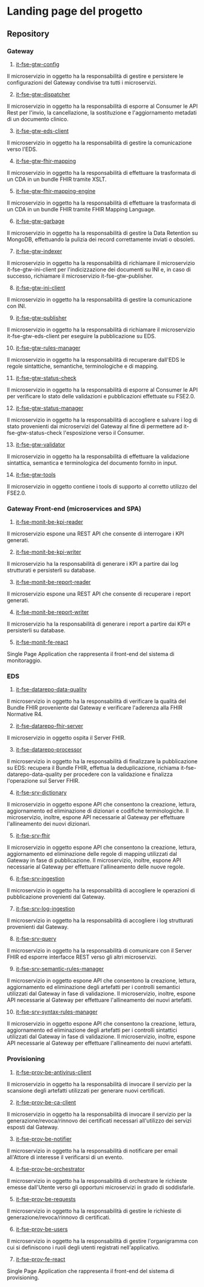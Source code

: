 # Landing page del progetto

## Repository
### Gateway
1. [it-fse-gtw-config](https://github.com/ministero-salute/it-fse-gtw-config)

Il microservizio in oggetto ha la responsabilità di gestire e persistere le configurazioni del Gateway condivise tra tutti i microservizi.

2. [it-fse-gtw-dispatcher](https://github.com/ministero-salute/it-fse-gtw-dispatcher)  

Il microservizio in oggetto ha la responsabilità di esporre al Consumer le API Rest per l'invio, la cancellazione, la sostituzione e l'aggiornamento metadati di un documento clinico.

3. [it-fse-gtw-eds-client](https://github.com/ministero-salute/it-fse-gtw-eds-client)

Il microservizio in oggetto ha la responsabilità di gestire la comunicazione verso l'EDS.

4. [it-fse-gtw-fhir-mapping](https://github.com/ministero-salute/it-fse-gtw-fhir-mapping)

Il microservizio in oggetto ha la responsabilità di effettuare la trasformata di un CDA in un bundle FHIR tramite XSLT.

5. [it-fse-gtw-fhir-mapping-engine](https://github.com/ministero-salute/it-fse-gtw-fhir-mapping-engine)

Il microservizio in oggetto ha la responsabilità di effettuare la trasformata di un CDA in un bundle FHIR tramite FHIR Mapping Language.

6. [it-fse-gtw-garbage](https://github.com/ministero-salute/it-fse-gtw-garbage)

Il microservizio in oggetto ha la responsabilità di gestire la Data Retention su MongoDB, effettuando la pulizia dei record correttamente inviati o obsoleti.

7. [it-fse-gtw-indexer](https://github.com/ministero-salute/it-fse-gtw-indexer)

Il microservizio in oggetto ha la responsabilità di richiamare il microservizio it-fse-gtw-ini-client per l'indicizzazione dei documenti su INI e, in caso di successo, richiamare il microservizio it-fse-gtw-publisher.

8. [it-fse-gtw-ini-client](https://github.com/ministero-salute/it-fse-gtw-ini-client)

Il microservizio in oggetto ha la responsabilità di gestire la comunicazione con INI.

9.  [it-fse-gtw-publisher](https://github.com/ministero-salute/it-fse-gtw-publisher)

Il microservizio in oggetto ha la responsabilità di richiamare il microservizio it-fse-gtw-eds-client per eseguire la pubblicazione su EDS.

10.   [it-fse-gtw-rules-manager](https://github.com/ministero-salute/it-fse-gtw-rules-manager)

Il microservizio in oggetto ha la responsabilità di recuperare dall'EDS le regole sintattiche, semantiche, terminologiche e di mapping.

11.  [it-fse-gtw-status-check](https://github.com/ministero-salute/it-fse-gtw-status-check)

Il microservizio in oggetto ha la responsabilità di esporre al Consumer le API per verificare lo stato delle validazioni e pubblicazioni effettuate su FSE2.0.

12. [it-fse-gtw-status-manager](https://github.com/ministero-salute/it-fse-gtw-status-manager)

Il microservizio in oggetto ha la responsabilità di accogliere e salvare i log di stato provenienti dai microservizi del Gateway al fine di permettere ad it-fse-gtw-status-check l'esposizione verso il Consumer.

13.  [it-fse-gtw-validator](https://github.com/ministero-salute/it-fse-gtw-validator) 

Il microservizio in oggetto ha la responsabilità di effettuare la validazione sintattica, semantica e terminologica del documento fornito in input.

14. [it-fse-gtw-tools](https://github.com/ministero-salute/it-fse-gtw-tools)

Il microservizio in oggetto contiene i tools di supporto al corretto utilizzo del FSE2.0.



### Gateway Front-end (microservices and SPA)
1. [it-fse-monit-be-kpi-reader](https://github.com/ministero-salute/it-fse-monit-be-kpi-reader)

Il microservizio espone una REST API che consente di interrogare i KPI generati.

2. [it-fse-monit-be-kpi-writer](https://github.com/ministero-salute/it-fse-monit-be-kpi-writer)

Il microservizio ha la responsabilità di generare i KPI a partire dai log strutturati e persisterli su database.

3. [it-fse-monit-be-report-reader](https://github.com/ministero-salute/it-fse-monit-be-report-reader)

Il microservizio espone una REST API che consente di recuperare i report generati.

4. [it-fse-monit-be-report-writer](https://github.com/ministero-salute/it-fse-monit-be-report-writer)

Il microservizio ha la responsabilità di generare i report a partire dai KPI e persisterli su database.

5. [it-fse-monit-fe-react](https://github.com/ministero-salute/it-fse-monit-fe-react)

Single Page Application che rappresenta il front-end del sistema di monitoraggio.

### EDS 
1. [it-fse-datarepo-data-quality](https://github.com/ministero-salute/it-fse-datarepo-data-quality)

Il microservizio in oggetto ha la responsabilità di verificare la qualità del Bundle FHIR proveniente dal Gateway e verificare l'aderenza alla FHIR Normative R4.

2. [it-fse-datarepo-fhir-server](https://github.com/ministero-salute/it-fse-datarepo-fhir-server)

Il microservizio in oggetto ospita il Server FHIR.

3. [it-fse-datarepo-processor](https://github.com/ministero-salute/it-fse-datarepo-processor)

Il microservizio in oggetto ha la responsabilità di finalizzare la pubblicazione su EDS: recupera il Bundle FHIR, effettua la deduplicazione, richiama it-fse-datarepo-data-quality per procedere con la validazione e finalizza l'operazione sul Server FHIR.

4. [it-fse-srv-dictionary](https://github.com/ministero-salute/it-fse-srv-dictionary)

Il microservizio in oggetto espone API che consentono la creazione, lettura, aggiornamento ed eliminazione di dizionari e codifiche terminologiche. Il microservizio, inoltre, espone API necessarie al Gateway per effettuare l'allineamento dei nuovi dizionari.

5. [it-fse-srv-fhir](https://github.com/ministero-salute/it-fse-srv-fhir)

Il microservizio in oggetto espone API che consentono la creazione, lettura, aggiornamento ed eliminazione delle regole di mapping utilizzati dal Gateway in fase di pubblicazione. Il microservizio, inoltre, espone API necessarie al Gateway per effettuare l'allineamento delle nuove regole.

6. [it-fse-srv-ingestion](https://github.com/ministero-salute/it-fse-srv-ingestion)

Il microservizio in oggetto ha la responsabilità di accogliere le operazioni di pubblicazione provenienti dal Gateway.

7. [it-fse-srv-log-ingestion](https://github.com/ministero-salute/it-fse-srv-log-ingestion)

Il microservizio in oggetto ha la responsabilità di accogliere i log strutturati provenienti dal Gateway.

8. [it-fse-srv-query](https://github.com/ministero-salute/it-fse-srv-query)

Il microservizio in oggetto ha la responsabilità di comunicare con il Server FHIR ed esporre interfacce REST verso gli altri microservizi.

9. [it-fse-srv-semantic-rules-manager](https://github.com/ministero-salute/it-fse-srv-semantic-rules-manager)

Il microservizio in oggetto espone API che consentono la creazione, lettura, aggiornamento ed eliminazione degli artefatti per i controlli semantici utilizzati dal Gateway in fase di validazione. Il microservizio, inoltre, espone API necessarie al Gateway per effettuare l'allineamento dei nuovi artefatti.

10.  [it-fse-srv-syntax-rules-manager](https://github.com/ministero-salute/it-fse-srv-syntax-rules-manager)

Il microservizio in oggetto espone API che consentono la creazione, lettura, aggiornamento ed eliminazione degli artefatti per i controlli sintattici utilizzati dal Gateway in fase di validazione. Il microservizio, inoltre, espone API necessarie al Gateway per effettuare l'allineamento dei nuovi artefatti.

### Provisioning
1. [it-fse-prov-be-antivirus-client](https://github.com/ministero-salute/it-fse-prov-be-antivirus-client)

Il microservizio in oggetto ha la responsabilità di invocare il servizio per la scansione degli artefatti utilizzati per generare nuovi certificati.

2. [it-fse-prov-be-ca-client](https://github.com/ministero-salute/it-fse-prov-be-ca-client)

Il microservizio in oggetto ha la responsabilità di invocare il servizio per la generazione/revoca/rinnovo dei certificati necessari all'utilizzo dei servizi esposti dal Gateway.

3. [it-fse-prov-be-notifier](https://github.com/ministero-salute/it-fse-prov-be-notifier)

Il microservizio in oggetto ha la responsabilità di notificare per email all'Attore di interesse il verificarsi di un evento.

4. [it-fse-prov-be-orchestrator](https://github.com/ministero-salute/it-fse-prov-be-orchestrator)

Il microservizio in oggetto ha la responsabilità di orchestrare le richieste emesse dall'Utente verso gli opportuni microservizi in grado di soddisfarle.

5. [it-fse-prov-be-requests](https://github.com/ministero-salute/it-fse-prov-be-requests)

Il microservizio in oggetto ha la responsabilità di gestire le richieste di generazione/revoca/rinnovo di certificati.

6. [it-fse-prov-be-users](https://github.com/ministero-salute/it-fse-prov-be-users)

Il microservizio in oggetto ha la responsabilità di gestire l'organigramma con cui si definiscono i ruoli degli utenti registrati nell'applicativo.

7. [it-fse-prov-fe-react](https://github.com/ministero-salute/it-fse-prov-fe-react)

Single Page Application che rappresenta il front-end del sistema di provisioning.
